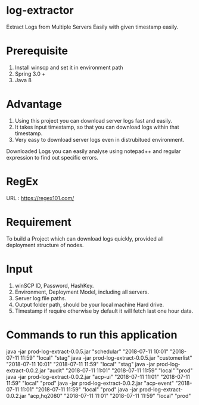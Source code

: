 # log-extractor
Extract Logs from Multiple Servers Easily with given timestamp easily.

Prerequisite 
==================

1. Install winscp and set it in environment path 
2. Spring 3.0 +
3. Java 8

Advantage
================
1. Using this project you can download server logs fast and easily.
2. It takes input timestamp, so that you can download logs within that timestamp.
3. Very easy to download server logs even in distrubitued environment.

Downloaded Logs you can easily analyse using notepad++ and regular expression to find out specific errors.

RegEx 
======
URL : https://regex101.com/

Requirement
================

To build a Project which can download logs quickly, provided all deployment structure of nodes.

Input
===========
1. winSCP ID, Password, HashKey.
2. Environment, Deployment Model, including all servers.
3. Server log file paths.
4. Output folder path, should be your local machine Hard drive.
5. Timestamp if require otherwise by default it will fetch last one hour data.

Commands to run this application 
===============================

java -jar prod-log-extract-0.0.5.jar "schedular" "2018-07-11 10:01" "2018-07-11 11:59" "local" "stag"
java -jar prod-log-extract-0.0.5.jar "customerlist" "2018-07-11 10:01" "2018-07-11 11:59" "local" "stag"
java -jar prod-log-extract-0.0.2.jar "audit" "2018-07-11 11:01" "2018-07-11 11:59" "local" "prod"
java -jar prod-log-extract-0.0.2.jar "acp-ui" "2018-07-11 11:01" "2018-07-11 11:59" "local" "prod"
java -jar prod-log-extract-0.0.2.jar "acp-event" "2018-07-11 11:01" "2018-07-11 11:59" "local" "prod"
java -jar prod-log-extract-0.0.2.jar "acp,hq2080" "2018-07-11 11:01" "2018-07-11 11:59" "local" "prod"


